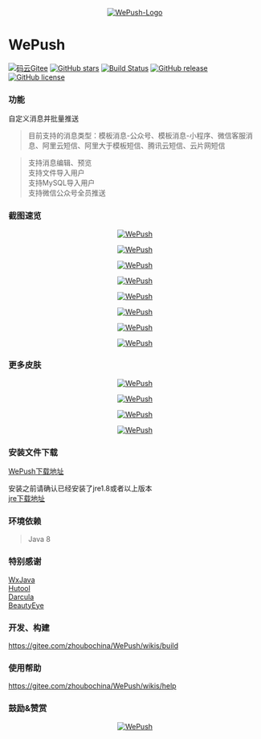<p align="center">
  <a href="https://gitee.com/zhoubochina/WePush">
   <img alt="WePush-Logo" src="https://gitee.com/zhoubochina/WePush/raw/master/src/main/resources/icon/logo-md.png">
  </a>
  
# WePush 
[![码云Gitee](https://gitee.com/zhoubochina/WePush/badge/star.svg?theme=blue)](https://gitee.com/zhoubochina/WePush)
[![GitHub stars](https://img.shields.io/github/stars/rememberber/WePush.svg)](https://github.com/rememberber/WePush)
[![Build Status](https://travis-ci.org/rememberber/WePush.svg?branch=master)](https://travis-ci.org/rememberber/WePush)
[![GitHub release](https://img.shields.io/github/release/rememberber/WePush.svg)](https://github.com/rememberber/WePush/releases)
[![GitHub license](https://img.shields.io/github/license/rememberber/WePush.svg)](https://github.com/rememberber/WePush/blob/master/LICENSE.txt)
</p>

### 功能
自定义消息并批量推送
>目前支持的消息类型：模板消息-公众号、模板消息-小程序、微信客服消息、阿里云短信、阿里大于模板短信、腾讯云短信、云片网短信

>支持消息编辑、预览  
>支持文件导入用户  
>支持MySQL导入用户  
>支持微信公众号全员推送 

### 截图速览
<p align="center">
  <a href="https://gitee.com/zhoubochina/WePush/raw/master/screen_shoot/%E5%9B%BE%E5%83%8F%20198.png">
   <img alt="WePush" src="https://gitee.com/zhoubochina/WePush/raw/master/screen_shoot/%E5%9B%BE%E5%83%8F%20198.png">
  </a>
</p>  
<p align="center">
  <a href="https://gitee.com/zhoubochina/WePush/raw/master/screen_shoot/%E5%9B%BE%E5%83%8F%20199.png">
   <img alt="WePush" src="https://gitee.com/zhoubochina/WePush/raw/master/screen_shoot/%E5%9B%BE%E5%83%8F%20199.png">
  </a>
</p>
<p align="center">
  <a href="https://gitee.com/zhoubochina/WePush/raw/master/screen_shoot/%E5%9B%BE%E5%83%8F%20200.png">
   <img alt="WePush" src="https://gitee.com/zhoubochina/WePush/raw/master/screen_shoot/%E5%9B%BE%E5%83%8F%20200.png">
  </a>
</p>
<p align="center">
  <a href="https://gitee.com/zhoubochina/WePush/raw/master/screen_shoot/%E5%9B%BE%E5%83%8F%20202.png">
   <img alt="WePush" src="https://gitee.com/zhoubochina/WePush/raw/master/screen_shoot/%E5%9B%BE%E5%83%8F%20202.png">
  </a>
</p>
<p align="center">
  <a href="https://gitee.com/zhoubochina/WePush/raw/master/screen_shoot/%E5%9B%BE%E5%83%8F%20204.png">
   <img alt="WePush" src="https://gitee.com/zhoubochina/WePush/raw/master/screen_shoot/%E5%9B%BE%E5%83%8F%20204.png">
  </a>
</p>
<p align="center">
  <a href="https://gitee.com/zhoubochina/WePush/raw/master/screen_shoot/%E5%9B%BE%E5%83%8F%20205.png">
   <img alt="WePush" src="https://gitee.com/zhoubochina/WePush/raw/master/screen_shoot/%E5%9B%BE%E5%83%8F%20205.png">
  </a>
</p>
<p align="center">
  <a href="https://gitee.com/zhoubochina/WePush/raw/master/screen_shoot/%E5%9B%BE%E5%83%8F%20206.png">
   <img alt="WePush" src="https://gitee.com/zhoubochina/WePush/raw/master/screen_shoot/%E5%9B%BE%E5%83%8F%20206.png">
  </a>
</p>
<p align="center">
  <a href="https://gitee.com/zhoubochina/WePush/raw/master/screen_shoot/%E5%9B%BE%E5%83%8F%20207.png">
   <img alt="WePush" src="https://gitee.com/zhoubochina/WePush/raw/master/screen_shoot/%E5%9B%BE%E5%83%8F%20207.png">
  </a>
</p>

### 更多皮肤
<p align="center">
  <a href="https://gitee.com/zhoubochina/WePush/raw/master/screen_shoot/Image001.png">
   <img alt="WePush" src="https://gitee.com/zhoubochina/WePush/raw/master/screen_shoot/Image001.png">
  </a>
</p> 
<p align="center">
  <a href="https://gitee.com/zhoubochina/WePush/raw/master/screen_shoot/Image002.png">
   <img alt="WePush" src="https://gitee.com/zhoubochina/WePush/raw/master/screen_shoot/Image002.png">
  </a>
</p> 
<p align="center">
  <a href="https://gitee.com/zhoubochina/WePush/raw/master/screen_shoot/Image003.png">
   <img alt="WePush" src="https://gitee.com/zhoubochina/WePush/raw/master/screen_shoot/Image003.png">
  </a>
</p> 
<p align="center">
  <a href="https://gitee.com/zhoubochina/WePush/raw/master/screen_shoot/Image1.png">
   <img alt="WePush" src="https://gitee.com/zhoubochina/WePush/raw/master/screen_shoot/Image1.png">
  </a>
</p> 

### 安装文件下载

[WePush下载地址](https://gitee.com/zhoubochina/WePush/wikis/download)  

安装之前请确认已经安装了jre1.8或者以上版本   
[jre下载地址](http://www.oracle.com/technetwork/java/javase/downloads/jre8-downloads-2133155.html)  

### 环境依赖
>Java 8

### 特别感谢
[WxJava](https://gitee.com/binary/weixin-java-tools)  
[Hutool](http://hutool.cn/)  
[Darcula](https://github.com/bulenkov/Darcula)  
[BeautyEye](https://gitee.com/jackjiang/beautyeye)  

### 开发、构建

https://gitee.com/zhoubochina/WePush/wikis/build

### 使用帮助

https://gitee.com/zhoubochina/WePush/wikis/help

### 鼓励&赞赏
<p align="center">
  <a href="https://gitee.com/zhoubochina/WePush">
   <img alt="WePush" src="http://download.zhoubochina.com/file/wx-zanshang.jpg">
  </a>
</p>